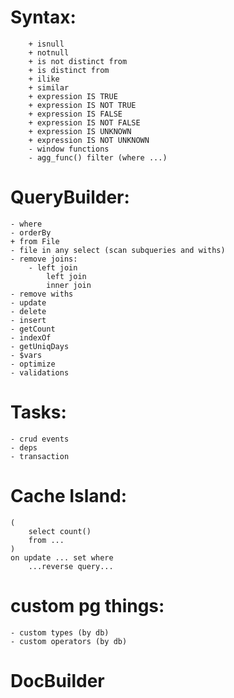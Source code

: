 # Syntax:
		+ isnull
		+ notnull
		+ is not distinct from
        + is distinct from
		+ ilike
		+ similar
		+ expression IS TRUE
		+ expression IS NOT TRUE
		+ expression IS FALSE
		+ expression IS NOT FALSE
		+ expression IS UNKNOWN
		+ expression IS NOT UNKNOWN
		- window functions
        - agg_func() filter (where ...)

# QueryBuilder:
    - where
    - orderBy
    + from File
    - file in any select (scan subqueries and withs)
    - remove joins:
        - left join
            left join
            inner join
    - remove withs
    - update
    - delete
    - insert
    - getCount
    - indexOf
    - getUniqDays
    - $vars
    - optimize
    - validations

# Tasks:
    - crud events
    - deps
    - transaction

# Cache Island:
    (
        select count()
        from ...
    )
    on update ... set where
        ...reverse query...

# custom pg things:
    - custom types (by db)
    - custom operators (by db)

# DocBuilder
